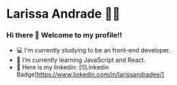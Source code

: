 # Larissa Andrade 🙋‍♀️

### Hi there 👋 Welcome to my profile!!

<!--
**larigit/larigit** is a ✨ _special_ ✨ repository because its `README.md` (this file) appears on your GitHub profile.

Here are some ideas to get you started:
- 💻 I'm currently studying to be an front-end developer.
- 🌱 I’m currently learning JavaScript and React.
- 🔗 Here is my linkedin: 
[![Linkedin Badge](https://www.linkedin.com/in/larissandradee/)]
- 📫 How to reach me: ...
- 😄 Pronouns: ...
- ⚡ Fun fact: ...
-->
- 💻 I'm currently studying to be an front-end developer.
- 🌱 I’m currently learning JavaScript and React.
- 🔗 Here is my linkedin: 
[![Linkedin Badge]https://www.linkedin.com/in/larissandradee/]

